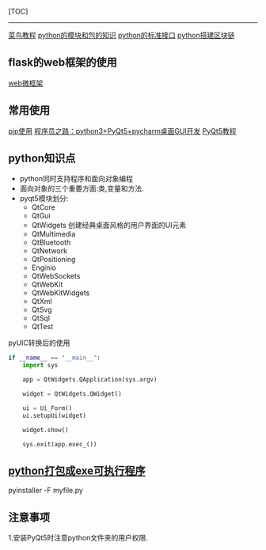 [TOC]

---
[菜鸟教程](http://www.runoob.com/python3/python3-tutorial.html)
[python的模块和包的知识](http://blog.csdn.net/leadai/article/details/78558086)
[python的标准接口](http://python.usyiyi.cn/translate/python_352/library/index.html)
[python搭建区块链](http://mp.weixin.qq.com/s?__biz=MjM5NTg2NTU0Ng%3D%3D&chksm=bd5d22298a2aab3f7bf5636e4ee008c16b70ab4d415174353896bc9a432bf0c8d872191775fe&idx=2&mid=2656597132&scene=0&sn=fba9c1fc06f90923415820c871b978b4#rd)

## flask的web框架的使用
[web微框架](http://docs.jinkan.org/docs/flask/)

## 常用使用
[pip使用][1]
[程序员之路：python3+PyQt5+pycharm桌面GUI开发][2]
[PyQt5教程][3]

## python知识点

- python同时支持程序和面向对象编程
- 面向对象的三个重要方面:类,变量和方法.
- pyqt5模块划分:
	- QtCore
	- QtGui
	- QtWidgets 创建经典桌面风格的用户界面的UI元素
	- QtMultimedia
	- QtBluetooth
	- QtNetwork
	- QtPositioning
	- Enginio
	- QtWebSockets
	- QtWebKit
	- QtWebKitWidgets
	- QtXml
	- QtSvg
	- QtSql
	- QtTest

pyUIC转换后的使用

```python
if __name__ == "__main__":
	import sys

    app = QtWidgets.QApplication(sys.argv)

    widget = QtWidgets.QWidget()

    ui = Ui_Form()
    ui.setupUi(widget)

    widget.show()

    sys.exit(app.exec_())
```

## [python打包成exe可执行程序][4]
pyinstaller -F myfile.py



## 注意事项
1.安装PyQt5时注意python文件夹的用户权限.

[1]:http://blog.csdn.net/u012450329/article/details/52537651
[2]:http://blog.sina.com.cn/s/blog_989218ad0102wz1k.html
[3]:http://code.py40.com/pyqt5/
[4]:http://www.51testing.com/html/25/70225-3715960.html